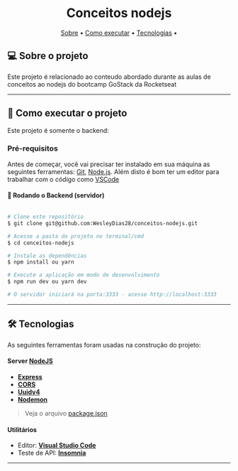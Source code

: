 <h1 align="center">Conceitos nodejs</h1>

<p align="center">
 <a href="#-sobre-o-projeto">Sobre</a> •
 <a href="#-como-executar-o-projeto">Como executar</a> • 
 <a href="#-tecnologias">Tecnologias</a> • 
</p>


## 💻 Sobre o projeto

Este projeto é relacionado ao conteudo abordado durante as aulas de conceitos ao nodejs do bootcamp GoStack da Rocketseat

---


## 🚀 Como executar o projeto

Este projeto é somente o backend:

### Pré-requisitos

Antes de começar, você vai precisar ter instalado em sua máquina as seguintes ferramentas:
[Git](https://git-scm.com), [Node.js](https://nodejs.org/en/). 
Além disto é bom ter um editor para trabalhar com o código como [VSCode](https://code.visualstudio.com/)

#### 🎲 Rodando o Backend (servidor)

```bash

# Clone este repositório
$ git clone git@github.com:WesleyDias28/conceitos-nodejs.git

# Acesse a pasta do projeto no terminal/cmd
$ cd conceitos-nodejs

# Instale as dependências
$ npm install ou yarn

# Execute a aplicação em modo de desenvolvimento
$ npm run dev ou yarn dev

# O servidor iniciará na porta:3333 - acesse http://localhost:3333 

```


---

## 🛠 Tecnologias

As seguintes ferramentas foram usadas na construção do projeto:


#### **Server**  [NodeJS](https://nodejs.org/en/) 

-   **[Express](https://expressjs.com/)**
-   **[CORS](https://expressjs.com/en/resources/middleware/cors.html)**
-   **[Uuidv4](https://github.com/thenativeweb/uuidv4)**
-   **[Nodemon](https://github.com/remy/nodemon)**


> Veja o arquivo  [package.json](https://github.com/WesleyDias28/conceitos-nodejs/blob/master/package.json)


#### **Utilitários**

-   Editor:  **[Visual Studio Code](https://code.visualstudio.com/)**
-   Teste de API:  **[Insomnia](https://insomnia.rest/)**



---
